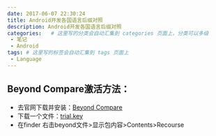 ```yaml
---
date: 2017-06-07 22:30:24
title: Android开发各国语言后缀对照
description: Android开发各国语言后缀对照
categories:   # 这里写的分类会自动汇集到 categories 页面上，分类可以多级
 - 笔记
 - Android
tags: # 这里写的标签会自动汇集到 tags 页面上
 - Language
---
```


## Beyond Compare激活方法：

* 去官网下载并安装：[Beyond Compare](http://www.scootersoftware.com/download.php)
* 下载一个文件：[trial.key](http://o83jxl7u1.bkt.clouddn.com/trial.key)
* 在finder 右击beyond文件>显示包内容>Contents>Recourse 
